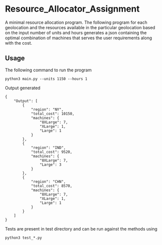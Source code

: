 # Resource_Allocator_Assignment
A minimal resource allocation program. The following program for each geolocation and the resources available in the particular geolocation based on the input number of units and hours generates a json containing the optimal combination of machines that serves the user requirements along with the cost.

## Usage
The following command to run the program

```
python3 main.py --units 1150 --hours 1
```

Output generated

```
{
    "Output": [
        {
            "region": "NY",
            "total_cost": 10150,
            "machines": {
                "8XLarge": 7,
                "XLarge": 1,
                "Large": 1
            }
        },
        {
            "region": "IND",
            "total_cost": 9520,
            "machines": {
                "8XLarge": 7,
                "Large": 3
            }
        },
        {
            "region": "CHN",
            "total_cost": 8570,
            "machines": {
                "8XLarge": 7,
                "XLarge": 1,
                "Large": 1
            }
        }
    ]
}
```
Tests are present in test directory and can be run against the methods using
```
python3 test_*.py
```
